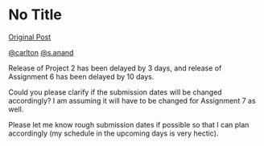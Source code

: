 # No Title

[Original Post](https://discourse.onlinedegree.iitm.ac.in/t/168303/1)

<p><a class="mention" href="/u/carlton">@carlton</a>  <a class="mention" href="/u/s.anand">@s.anand</a></p>
<p>Release of Project 2 has been delayed by 3 days, and release of Assignment 6 has been delayed by 10 days.</p>
<p>Could you please clarify if the submission dates will be changed accordingly? I am assuming it will have to be changed for Assignment 7 as well.</p>
<p>Please let me know rough submission dates if possible so that I can plan accordingly (my schedule in the upcoming days is very hectic).</p>